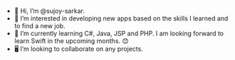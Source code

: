 - 👋 Hi, I’m @sujoy-sarkar.
- 👀 I’m interested in developing new apps based on the skills I learned and to find a new job. 
- 🌱 I’m currently learning C#, Java, JSP and PHP. I am looking forward to learn Swift in the upcoming months. 😊
- 🖥 I’m looking to collaborate on any projects. 
<!--- - 📫 How to reach me ... --->

<!---
sujoy-sarkar/sujoy-sarkar is a ✨ special ✨ repository because its `README.md` (this file) appears on your GitHub profile.
You can click the Preview link to take a look at your changes.
--->
